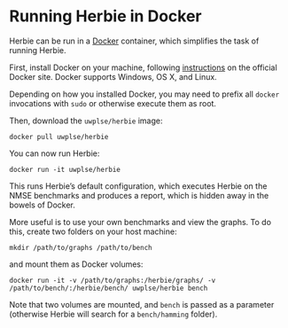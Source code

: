 
Running Herbie in Docker
========================

Herbie can be run in a [Docker](https://docker.org) container,
which simplifies the task of running Herbie.

First, install Docker on your machine,
following [instructions](https://docs.docker.com/installation/)
on the official Docker site.
Docker supports Windows, OS X, and Linux.

Depending on how you installed Docker,
you may need to prefix all `docker` invocations with `sudo`
or otherwise execute them as root.

Then, download the `uwplse/herbie` image:

    docker pull uwplse/herbie

You can now run Herbie:

    docker run -it uwplse/herbie

This runs Herbie’s default configuration,
which executes Herbie on the NMSE benchmarks
and produces a report, which is hidden away in the bowels of Docker.

More useful is to use your own benchmarks and view the graphs.
To do this, create two folders on your host machine:

    mkdir /path/to/graphs /path/to/bench

and mount them as Docker volumes:

    docker run -it -v /path/to/graphs:/herbie/graphs/ -v /path/to/bench/:/herbie/bench/ uwplse/herbie bench

Note that two volumes are mounted,
and `bench` is passed as a parameter
(otherwise Herbie will search for a `bench/hamming` folder).
